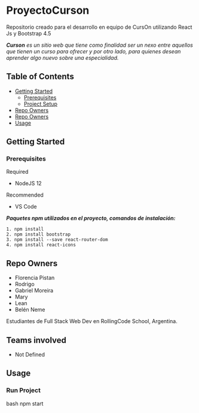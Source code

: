 # ProyectoCurson
Repositorio creado para el desarrollo en equipo de CursOn utilizando React Js y Bootstrap 4.5

***Curson** es un sitio web que tiene como finalidad ser un nexo entre aquellos que tienen un curso para ofrecer y por otro lado, para quienes desean aprender algo nuevo sobre una especialidad.*

## Table of Contents

- [Getting Started](#installation)
  * [Prerequisites](#prerequisites)
  * [Project Setup](#install-project)
- [Repo Owners](#repo-owners)
- [Repo Owners](#teams-involved)
- [Usage](#usage)

## <a name="section-installation">Getting Started</a>

### Prerequisites

Required

- NodeJS 12

Recommended

- VS Code

**_Paquetes npm utilizados en el proyecto, comandos de instalación:_**
```
1. npm install
2. npm install bootstrap
3. npm install --save react-router-dom
4. npm install react-icons
```

## <a name="repo-owners">Repo Owners</a>

* Florencia Pistan
* Rodrigo
* Gabriel Moreira
* Mary
* Lean
* Belén Neme

Estudiantes de Full Stack Web Dev en RollingCode School, Argentina.

## <a name="teams-involved">Teams involved</a>

* Not Defined

## <a name="usage">Usage</a>

### Run Project
bash
  npm start
